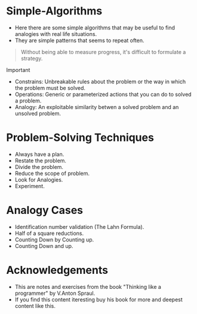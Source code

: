 # Simple-Algorithms
- Here there are some simple algorithms that may be useful to find analogies with real life situations.
- They are simple patterns that seems to repeat often.
>Without being able to measure progress, it's difficult to formulate a strategy.

>[!IMPORTANT] 
>- Constrains: Unbreakable rules about the problem or the way in which the problem must be solved.
>- Operations: Generic or parameterized actions that you can do to solved a problem.
>- Analogy: An exploitable similarity betwen a solved problem and an unsolved problem. 

# Problem-Solving Techniques
- Always have a plan.
- Restate the problem.
- Divide the problem.
- Reduce the scope of problem.
- Look for Analogies.
- Experiment.
# Analogy Cases
- Identification number validation (The Lahn Formula).
- Half of a square reductions.
- Counting Down by Counting up.
- Counting Down and up.


# Acknowledgements
- This are notes and exercises from the book "Thinking like a programmer" by V.Anton Spraul.
- If you find this content iteresting buy his book for more and deepest content like this.
  
